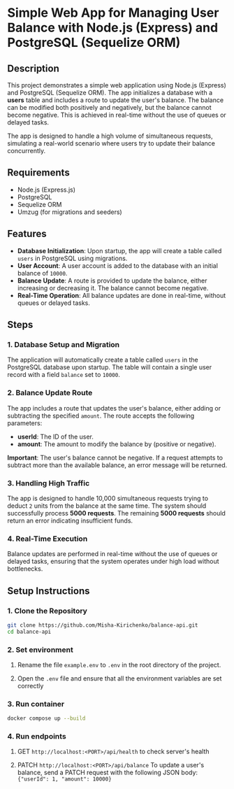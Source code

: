 # Simple Web App for Managing User Balance with Node.js (Express) and PostgreSQL (Sequelize ORM)

## Description

This project demonstrates a simple web application using Node.js (Express) and PostgreSQL (Sequelize ORM). The app initializes a database with a **users** table and includes a route to update the user's balance. The balance can be modified both positively and negatively, but the balance cannot become negative. This is achieved in real-time without the use of queues or delayed tasks.

The app is designed to handle a high volume of simultaneous requests, simulating a real-world scenario where users try to update their balance concurrently.

## Requirements

- Node.js (Express.js)
- PostgreSQL
- Sequelize ORM
- Umzug (for migrations and seeders)

## Features

- **Database Initialization**: Upon startup, the app will create a table called `users` in PostgreSQL using migrations.
- **User Account**: A user account is added to the database with an initial balance of `10000`.
- **Balance Update**: A route is provided to update the balance, either increasing or decreasing it. The balance cannot become negative.
- **Real-Time Operation**: All balance updates are done in real-time, without queues or delayed tasks.

## Steps

### 1. Database Setup and Migration

The application will automatically create a table called `users` in the PostgreSQL database upon startup. The table will contain a single user record with a field `balance` set to `10000`.

### 2. Balance Update Route

The app includes a route that updates the user's balance, either adding or subtracting the specified `amount`. The route accepts the following parameters:

- **userId**: The ID of the user.
- **amount**: The amount to modify the balance by (positive or negative).

**Important**: The user's balance cannot be negative. If a request attempts to subtract more than the available balance, an error message will be returned.

### 3. Handling High Traffic

The app is designed to handle 10,000 simultaneous requests trying to deduct `2` units from the balance at the same time. The system should successfully process **5000 requests**. The remaining **5000 requests** should return an error indicating insufficient funds.

### 4. Real-Time Execution

Balance updates are performed in real-time without the use of queues or delayed tasks, ensuring that the system operates under high load without bottlenecks.

## Setup Instructions

### 1. Clone the Repository

```bash
git clone https://github.com/Misha-Kirichenko/balance-api.git
cd balance-api
```

### 2. Set environment

1. Rename the file `example.env` to `.env` in the root directory of the project.

2. Open the `.env` file and ensure that all the environment variables are set correctly

### 3. Run container

```bash
docker compose up --build
```

### 4. Run endpoints

1. GET `http://localhost:<PORT>/api/health` to check server's health

2. PATCH `http://localhost:<PORT>/api/balance` To update a user's balance, send a PATCH request with the following JSON body: `{"userId": 1, "amount": 10000}`
